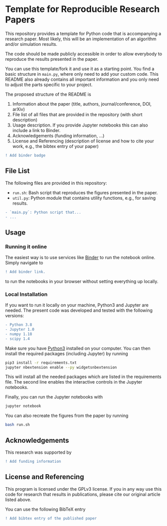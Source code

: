 # Template for Reproducible Research Papers

This repository provides a template for Python code that is accompanying a
research paper.
Most likely, this will be an implementation of an algorithm and/or simulation
results.

The code should be made publicly accessible in order to allow everybody to
reproduce the results presented in the paper.

You can use this template/fork it and use it as a starting point. You find a
basic structure in `main.py`, where only need to add your custom code.
This README also already contains all important information and you only need
to adjust the parts specific to your project.

The proposed structure of the README is
1. Information about the paper (title, authors, journal/conference, DOI, arXiv)
2. File list of all files that are provided in the repository (with short
   description)
3. Usage description. If you provide Jupyter notebooks this can also include a
   link to Binder.
4. Acknowledgements (funding information, ...)
5. License and Referencing (description of license and how to cite your work,
   e.g., the bibtex entry of your paper)

```diff
! Add binder badge
```


## File List
The following files are provided in this repository:

- `run.sh`: Bash script that reproduces the figures presented in the paper.
- `util.py`: Python module that contains utility functions, e.g., for saving results.
```diff
- `main.py`: Python script that...
- ...
```

## Usage
### Running it online
The easiest way is to use services like [Binder](https://mybinder.org/) to run
the notebook online. Simply navigate to
```diff
! Add binder link.
```
to run the notebooks in your browser without setting everything up locally.

### Local Installation
If you want to run it locally on your machine, Python3 and Jupyter are needed.
The present code was developed and tested with the following versions:
```diff
- Python 3.8
- Jupyter 1.0
- numpy 1.18
- scipy 1.4
```

Make sure you have [Python3](https://www.python.org/downloads/) installed on
your computer.
You can then install the required packages (including Jupyter) by running
```bash
pip3 install -r requirements.txt
jupyter nbextension enable --py widgetsnbextension
```
This will install all the needed packages which are listed in the requirements 
file. The second line enables the interactive controls in the Jupyter
notebooks.

Finally, you can run the Jupyter notebooks with
```bash
jupyter notebook
```

You can also recreate the figures from the paper by running
```bash
bash run.sh
```


## Acknowledgements
This research was supported by
```diff
! Add funding information
```


## License and Referencing
This program is licensed under the GPLv3 license. If you in any way use this
code for research that results in publications, please cite our original
article listed above.

You can use the following BibTeX entry
```diff
! Add bibtex entry of the published paper
```
